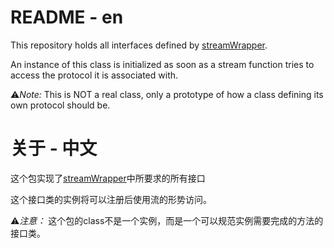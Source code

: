# README - en
This repository holds all interfaces defined by [streamWrapper](http://www.php.net/manual/en/class.streamwrapper.php).

An instance of this class is initialized as soon as a stream function tries to access the protocol it is associated with.

⚠️*Note:*
This is NOT a real class, only a prototype of how a class defining its own protocol should be.

# 关于 - 中文
这个包实现了[streamWrapper](http://www.php.net/manual/en/class.streamwrapper.php)中所要求的所有接口

这个接口类的实例将可以注册后使用流的形势访问。

⚠️*️注意：*
这个包的class不是一个实例，而是一个可以规范实例需要完成的方法的接口类。
